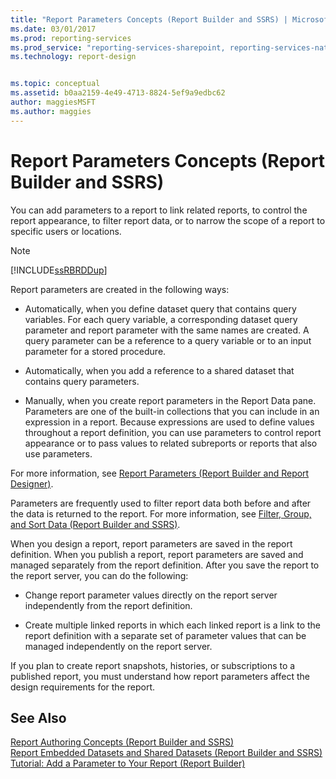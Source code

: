 ```yaml
---
title: "Report Parameters Concepts (Report Builder and SSRS) | Microsoft Docs"
ms.date: 03/01/2017
ms.prod: reporting-services
ms.prod_service: "reporting-services-sharepoint, reporting-services-native"
ms.technology: report-design


ms.topic: conceptual
ms.assetid: b0aa2159-4e49-4713-8824-5ef9a9edbc62
author: maggiesMSFT
ms.author: maggies
---
```

# Report Parameters Concepts (Report Builder and SSRS)
  You can add parameters to a report to link related reports, to control the report appearance, to filter report data, or to narrow the scope of a report to specific users or locations.  
  
> [!NOTE]  
>  [!INCLUDE[ssRBRDDup](../../includes/ssrbrddup-md.md)]  
  
 Report parameters are created in the following ways:  
  
-   Automatically, when you define dataset query that contains query variables. For each query variable, a corresponding dataset query parameter and report parameter with the same names are created. A query parameter can be a reference to a query variable or to an input parameter for a stored procedure.  
  
-   Automatically, when you add a reference to a shared dataset that contains query parameters.  
  
-   Manually, when you create report parameters in the Report Data pane. Parameters are one of the built-in collections that you can include in an expression in a report. Because expressions are used to define values throughout a report definition, you can use parameters to control report appearance or to pass values to related subreports or reports that also use parameters.  
  
 For more information, see [Report Parameters &#40;Report Builder and Report Designer&#41;](../../reporting-services/report-design/report-parameters-report-builder-and-report-designer.md).  
  
 Parameters are frequently used to filter report data both before and after the data is returned to the report. For more information, see [Filter, Group, and Sort Data &#40;Report Builder and SSRS&#41;](../../reporting-services/report-design/filter-group-and-sort-data-report-builder-and-ssrs.md).  
  
 When you design a report, report parameters are saved in the report definition. When you publish a report, report parameters are saved and managed separately from the report definition. After you save the report to the report server, you can do the following:  
  
-   Change report parameter values directly on the report server independently from the report definition.  
  
-   Create multiple linked reports in which each linked report is a link to the report definition with a separate set of parameter values that can be managed independently on the report server.  
  
 If you plan to create report snapshots, histories, or subscriptions to a published report, you must understand how report parameters affect the design requirements for the report.  
  
## See Also  
 [Report Authoring Concepts &#40;Report Builder and SSRS&#41;](../../reporting-services/report-design/report-authoring-concepts-report-builder-and-ssrs.md)   
 [Report Embedded Datasets and Shared Datasets &#40;Report Builder and SSRS&#41;](../../reporting-services/report-data/report-embedded-datasets-and-shared-datasets-report-builder-and-ssrs.md)   
 [Tutorial: Add a Parameter to Your Report &#40;Report Builder&#41;](../../reporting-services/tutorial-add-a-parameter-to-your-report-report-builder.md)  
  
  
